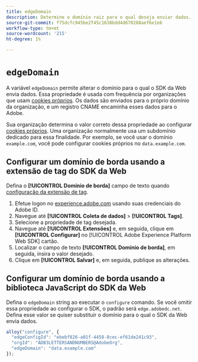 ```yaml
---
title: edgeDomain
description: Determine o domínio raiz para o qual deseja enviar dados.
source-git-commit: f75dcfc945be2f45c1638bdd4d670288aef6e1e6
workflow-type: tm+mt
source-wordcount: '215'
ht-degree: 1%

---
```


# `edgeDomain`

A variável `edgeDomain` permite alterar o domínio para o qual o SDK da Web envia dados. Essa propriedade é usada com frequência por organizações que usam [cookies próprios](https://experienceleague.adobe.com/docs/core-services/interface/administration/ec-cookies/cookies-first-party.html?lang=pt-BR). Os dados são enviados para o próprio domínio da organização, e um registro CNAME encaminha esses dados para o Adobe.

Sua organização determina o valor correto dessa propriedade ao configurar [cookies próprios](https://experienceleague.adobe.com/docs/core-services/interface/administration/ec-cookies/cookies-first-party.html?lang=pt-BR). Uma organização normalmente usa um subdomínio dedicado para essa finalidade. Por exemplo, se você usar o domínio `example.com`, você pode configurar cookies próprios no `data.example.com`.

## Configurar um domínio de borda usando a extensão de tag do SDK da Web

Defina o **[!UICONTROL Domínio de borda]** campo de texto quando [configuração da extensão de tag](/help/tags/extensions/client/web-sdk/web-sdk-extension-configuration.md).

1. Efetue logon no [experience.adobe.com](https://experience.adobe.com) usando suas credenciais do Adobe ID.
1. Navegue até **[!UICONTROL Coleta de dados]** > **[!UICONTROL Tags]**.
1. Selecione a propriedade de tag desejada.
1. Navegue até **[!UICONTROL Extensões]** e, em seguida, clique em **[!UICONTROL Configurar]** no [!UICONTROL Adobe Experience Platform Web SDK] cartão.
1. Localizar o campo de texto **[!UICONTROL Domínio de borda]**, em seguida, insira o valor desejado.
1. Clique em **[!UICONTROL Salvar]** e, em seguida, publique as alterações.

## Configurar um domínio de borda usando a biblioteca JavaScript do SDK da Web

Defina o `edgeDomain` string ao executar o `configure` comando. Se você omitir essa propriedade ao configurar o SDK, o padrão será `edge.adobedc.net`. Defina esse valor se quiser substituir o domínio para o qual o SDK da Web envia dados.

```js
alloy("configure", {
  "edgeConfigId": "ebebf826-a01f-4458-8cec-ef61de241c93",
  "orgId": "ADB3LETTERSANDNUMBERS@AdobeOrg",
  "edgeDomain": "data.example.com"
});
```
